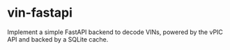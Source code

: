 # vin-fastapi
Implement a simple FastAPI backend to decode VINs, powered by the vPIC API and backed by a SQLite cache.

